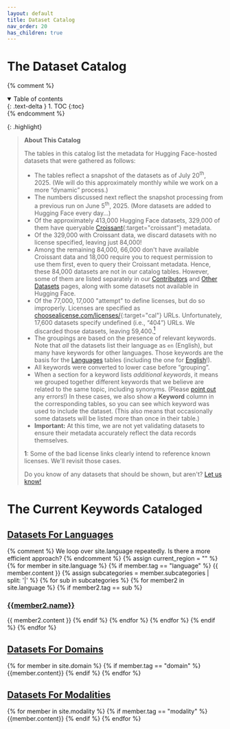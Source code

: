 ```yaml
---
layout: default
title: Dataset Catalog
nav_order: 20
has_children: true
---
```


# The Dataset Catalog

{% comment %}
<details open markdown="block">
  <summary>
    Table of contents
  </summary>
  {: .text-delta }
1. TOC
{:toc}
</details>
{% endcomment %}

{: .highlight}
> **About This Catalog**
>
> The tables in this catalog list the metadata for Hugging Face-hosted datasets that were gathered as follows:
>
> * The tables reflect a snapshot of the datasets as of July 20<sup>th</sup>, 2025. (We will do this approximately monthly while we work on a more &ldquo;dynamic&rdquo; process.)
> * The numbers discussed next reflect the snapshot processing from a previous run on June 5<sup>th</sup>, 2025. (More datasets are added to Hugging Face every day...)
> * Of the approximately 413,000 Hugging Face datasets, 329,000 of them have queryable [Croissant](https://mlcommons.org/working-groups/data/croissant/){:target="croissant"} metadata.
> * Of the 329,000  with Croissant data, we discard datasets with no license specified, leaving just 84,000!
> * Among the remaining 84,000, 66,000 don't have available Croissant data and 18,000 require you to request permission to use them first, even to query their Croissant metadata. Hence, these 84,000 datasets are not in our catalog tables. However, some of them are listed separately in our [Contributors]({{site.baseurl}}/catalog/contributors) and [Other Datasets]({{site.baseurl}}/catalog/other_datasets) pages, along with some datasets not available in Hugging Face.
> * Of the 77,000, 17,000 "attempt" to define licenses, but do so improperly. Licenses are specified as [choosealicense.com/licenses/](https://choosealicense.com/licenses/){:target="cal"} URLs. Unfortunately, 17,600 datasets specify undefined (i.e., &ldquo;404&rdquo;) URLs. We discarded those datasets, leaving 59,400.<a href="#footnote1"><sup>1</sup></a>
> * The groupings are based on the presence of relevant keywords. Note that _all_ the datasets list their language as `en` (English), but many have keywords for other languages. Those keywords are the basis for the [Languages]({{site.baseurl}}/catalog/language/language) tables (including the one for [English]({{site.baseurl}}/catalog/language/europe#english)!).
> * All keywords were converted to lower case before &ldquo;grouping&rdquo;.
> * When a section for a keyword lists _additional keywords_, it means we grouped together different keywords that we believe are related to the same topic, including synonyms. (Please [point out](mailto:data@thealliance.ai) any errors!) In these cases, we also show a **Keyword** column in the corresponding tables, so you can see which keyword was used to include the dataset. (This also means that occasionally some datasets will be listed more than once in their table.)
> * **Important:** At this time, we are not yet validating datasets to ensure their metadata accurately reflect the data records themselves.
>
> <a name="#footnote1">1</a>: Some of the bad license links clearly intend to reference known licenses. We'll revisit those cases.
>
> Do you know of any datasets that should be shown, but aren't? [Let us know!](mailto:data@thealliance.ai)

# The Current Keywords Cataloged

## [Datasets For Languages]({{site.baseurl}}/catalog/language/language)

<div>
{% comment %} We loop over site.language repeatedly. Is there a more efficient approach? {% endcomment %}
{% assign current_region = "" %}
{% for member in site.language %}
  {% if member.tag == "language" %}
    {{ member.content }}
    {% assign subcategories = member.subcategories | split: '|' %}
    {% for sub in subcategories %}
      {% for member2 in site.language %}
        {% if member2.tag == sub %}
          <h3><a href="{{site.baseurl}}/catalog/language/{{member2.tag}}/">{{member2.name}}</a></h3>
          {{ member2.content }}
        {% endif %}
      {% endfor %}
    {% endfor %}
  {% endif %}
{% endfor %}
</div>

## [Datasets For Domains]({{site.baseurl}}/catalog/domain/)

<div>
{% for member in site.domain %}
  {% if member.tag == "domain" %}
    {{member.content}}
  {% endif %}
{% endfor %}
</div>

## [Datasets For Modalities]({{site.baseurl}}/catalog/modality/)

<div>
{% for member in site.modality %}
  {% if member.tag == "modality" %}
    {{member.content}}
  {% endif %}
{% endfor %}
</div>
